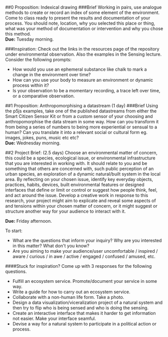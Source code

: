 ##0 Proposition: Indexical drawing 
###Brief
Working in pairs, use analogue methods to create or record an index of some element of the environment. Come to class ready to present the results and documentation of your process. You should note, location, why you selected this place or thing, what was your method of documentation or intervention and why you chose this method.  
**Due:** Tuesday morning.

###Inspiration:
Check out the links in the resources page of the repository under environmental observation. Also the examples in the Sensing lecture.  
Consider the following prompts: 
* How would you use an ephemeral substance like chalk to mark a change in the environment over time?
* How can you use your body to measure an environment or dynamic process within it?
* Is your observation to be a momentary recording, a trace left over time, or a comparative observation.

##1 Proposition: Anthropomorphising a datastream (1 day)
###Brief
Using the p5js examples, take one of the published datastreams from either the Smart Citizen Sensor Kit or from a custom sensor of your choosing and anthropomorphise the data stream in some way. How can you transform it from being a series of numbers to being more experiential or sensual to a human? Can you translate it into a relevant social or cultural form eg. images, jokes, puns, music etc etc?  
**Due:** Wednesday morning.

##2 Project Brief: (2.5 days)
Choose an environmental matter of concern, this could be a species, ecological issue, or environmental infrastructure that you are interested in working with. It should relate to you and be something that others are concerned with, such public perception of an urban species, an exploration of a dynamic natural/built system in the local area. By reflecting on your chosen issue, identify key everyday objects, practices, habits, devices, built environmental features or designed interfaces that define or limit or control or suggest how people think, feel, and act around the issue. Develop a creative work in response to this research, your project might aim to explicate and reveal some aspects of and tensions within your chosen matter of concern, or it might suggest or structure another way for your audience to interact with it.  

**Due:** Friday afternoon.

To start:
* What are the questions that inform your inquiry? Why are you interested in this matter? What don't you know?
* Are you aiming to make your audience/user uncomfortable / inspired / aware / curious / in awe / active / engaged / confused / amused, etc. 

####Stuck for inspiration? Come up with 3 responses for the following questions.
* Fulfill an ecosystem service. Promote/document your service in some way. 
* Write a guide for how to carry out an ecosystem service.
* Collaborate with a non-human life form. Take a photo. 
* Design a data visualization/viceralization project of a natural system and then try to flip who is being sensed and who is doing the sensing. 
* Create an interactive interface that makes it harder to get information not easier. Make your interface seamful.
* Devise a way for a natural system to participate in a political action or process.
